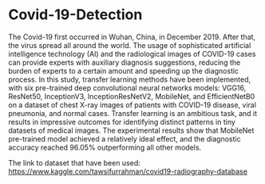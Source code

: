 # Covid-19-Detection
The Covid-19 first occurred in Wuhan, China, in December 2019. After that, the virus
spread all around the world. The usage of sophisticated artificial intelligence technology (AI)
and the radiological images of COVID-19 cases can provide experts with auxiliary diagnosis
suggestions, reducing the burden of experts to a certain amount and speeding up the
diagnostic process. In this study, transfer learning methods have been implemented, with six
pre-trained deep convolutional neural networks models: VGG16, ResNet50, InceptionV3,
InceptionResNetV2, MobileNet, and EfficientNetB0 on a dataset of chest X-ray images of
patients with COVID-19 disease, viral pneumonia, and normal cases. Transfer learning is an
ambitious task, and it results in impressive outcomes for identifying distinct patterns in tiny
datasets of medical images. The experimental results show that MobileNet pre-trained model
achieved a relatively ideal effect, and the diagnostic accuracy reached 96.05% outperforming
all other models. 

The link to dataset that have been used: https://www.kaggle.com/tawsifurrahman/covid19-radiography-database
